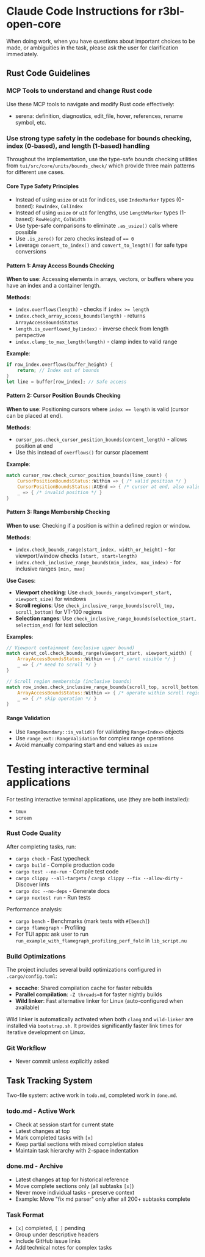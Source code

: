 # Claude Code Instructions for r3bl-open-core

When doing work, when you have questions about important choices to be made, or ambiguities in the
task, please ask the user for clarification immediately.

## Rust Code Guidelines

### MCP Tools to understand and change Rust code

Use these MCP tools to navigate and modify Rust code effectively:

- serena: definition, diagnostics, edit_file, hover, references, rename symbol, etc.

### Use strong type safety in the codebase for bounds checking, index (0-based), and length (1-based) handling

Throughout the implementation, use the type-safe bounds checking utilities from
`tui/src/core/units/bounds_check/` which provide three main patterns for different use cases.

#### Core Type Safety Principles

- Instead of using `usize` or `u16` for indices, use `IndexMarker` types (0-based): `RowIndex`, `ColIndex`
- Instead of using `usize` or `u16` for lengths, use `LengthMarker` types (1-based): `RowHeight`, `ColWidth`
- Use type-safe comparisons to eliminate `.as_usize()` calls where possible
- Use `.is_zero()` for zero checks instead of `== 0`
- Leverage `convert_to_index()` and `convert_to_length()` for safe type conversions

#### Pattern 1: Array Access Bounds Checking

**When to use**: Accessing elements in arrays, vectors, or buffers where you have an index and a container length.

**Methods**:
- `index.overflows(length)` - checks if `index >= length`
- `index.check_array_access_bounds(length)` - returns `ArrayAccessBoundsStatus`
- `length.is_overflowed_by(index)` - inverse check from length perspective
- `index.clamp_to_max_length(length)` - clamp index to valid range

**Example**:
```rust
if row_index.overflows(buffer_height) {
    return; // Index out of bounds
}
let line = buffer[row_index]; // Safe access
```

#### Pattern 2: Cursor Position Bounds Checking

**When to use**: Positioning cursors where `index == length` is valid (cursor can be placed at end).

**Methods**:
- `cursor_pos.check_cursor_position_bounds(content_length)` - allows position at end
- Use this instead of `overflows()` for cursor placement

**Example**:
```rust
match cursor_row.check_cursor_position_bounds(line_count) {
    CursorPositionBoundsStatus::Within => { /* valid position */ }
    CursorPositionBoundsStatus::AtEnd => { /* cursor at end, also valid */ }
    _ => { /* invalid position */ }
}
```

#### Pattern 3: Range Membership Checking

**When to use**: Checking if a position is within a defined region or window.

**Methods**:
- `index.check_bounds_range(start_index, width_or_height)` - for viewport/window checks `[start, start+length)`
- `index.check_inclusive_range_bounds(min_index, max_index)` - for inclusive ranges `[min, max]`

**Use Cases**:
- **Viewport checking**: Use `check_bounds_range(viewport_start, viewport_size)` for windows
- **Scroll regions**: Use `check_inclusive_range_bounds(scroll_top, scroll_bottom)` for VT-100 regions
- **Selection ranges**: Use `check_inclusive_range_bounds(selection_start, selection_end)` for text selection

**Examples**:
```rust
// Viewport containment (exclusive upper bound)
match caret_col.check_bounds_range(viewport_start, viewport_width) {
    ArrayAccessBoundsStatus::Within => { /* caret visible */ }
    _ => { /* need to scroll */ }
}

// Scroll region membership (inclusive bounds)
match row_index.check_inclusive_range_bounds(scroll_top, scroll_bottom) {
    ArrayAccessBoundsStatus::Within => { /* operate within scroll region */ }
    _ => { /* skip operation */ }
}
```

#### Range Validation

- Use `RangeBoundary::is_valid()` for validating `Range<Index>` objects
- Use `range_ext::RangeValidation` for complex range operations
- Avoid manually comparing start and end values as `usize`

# Testing interactive terminal applications

For testing interactive terminal applications, use (they are both installed):

- `tmux`
- `screen`

### Rust Code Quality

After completing tasks, run:

- `cargo check` - Fast typecheck
- `cargo build` - Compile production code
- `cargo test --no-run` - Compile test code
- `cargo clippy --all-targets` / `cargo clippy --fix --allow-dirty` - Discover lints
- `cargo doc --no-deps` - Generate docs
- `cargo nextest run` - Run tests

Performance analysis:

- `cargo bench` - Benchmarks (mark tests with `#[bench]`)
- `cargo flamegraph` - Profiling
- For TUI apps: ask user to run `run_example_with_flamegraph_profiling_perf_fold` in `lib_script.nu`

### Build Optimizations

The project includes several build optimizations configured in `.cargo/config.toml`:

- **sccache**: Shared compilation cache for faster rebuilds
- **Parallel compilation**: `-Z threads=8` for faster nightly builds
- **Wild linker**: Fast alternative linker for Linux (auto-configured when available)

Wild linker is automatically activated when both `clang` and `wild-linker` are installed via `bootstrap.sh`. It provides significantly faster link times for iterative development on Linux.

### Git Workflow

- Never commit unless explicitly asked

## Task Tracking System

Two-file system: active work in `todo.md`, completed work in `done.md`.

### todo.md - Active Work

- Check at session start for current state
- Latest changes at top
- Mark completed tasks with `[x]`
- Keep partial sections with mixed completion states
- Maintain task hierarchy with 2-space indentation

### done.md - Archive

- Latest changes at top for historical reference
- Move complete sections only (all subtasks `[x]`)
- Never move individual tasks - preserve context
- Example: Move "fix md parser" only after all 200+ subtasks complete

### Task Format

- `[x]` completed, `[ ]` pending
- Group under descriptive headers
- Include GitHub issue links
- Add technical notes for complex tasks
